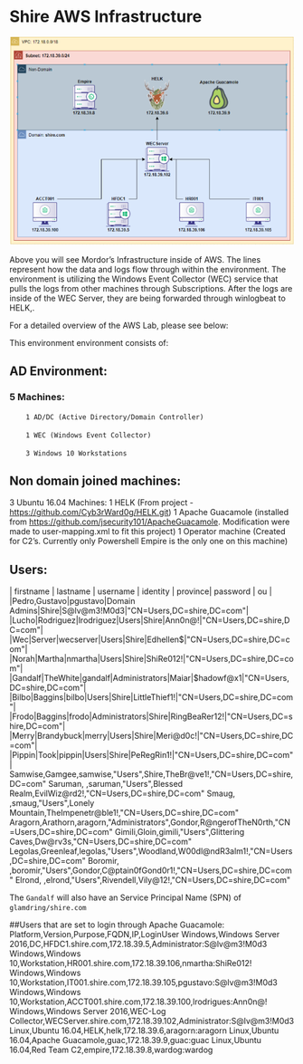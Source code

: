 # Shire AWS Infrastructure

![infrastructure](images/Infrastructure.png)

Above you will see Mordor’s Infrastructure inside of AWS. The lines represent how the  data and logs flow through within the environment. The environment is utilizing the Windows Event Collector (WEC) service that pulls the logs from other machines through Subscriptions. After the logs are inside of the WEC Server, they are being forwarded through winlogbeat to HELK,. 

For a detailed overview of the AWS Lab, please see below:

This environment environment consists of:

## AD Environment:

### 5 Machines:
		1 AD/DC (Active Directory/Domain Controller)
		
		1 WEC (Windows Event Collector)
		
		3 Windows 10 Workstations


## Non domain joined machines:
3 Ubuntu 16.04 Machines: 
		1 HELK  (From  project -  https://github.com/Cyb3rWard0g/HELK.git)
		1 Apache Guacamole (installed from https://github.com/jsecurity101/ApacheGuacamole. Modification were made to user-mapping.xml to fit this project)
		1 Operator machine (Created for C2’s. Currently only Powershell Empire is the only one on this machine)


## Users:
| firstname | lastname | username | identity | province| password | ou |
|Pedro,Gustavo|pgustavo|Domain Admins|Shire|S@lv@m3!M0d3|"CN=Users,DC=shire,DC=com"|
|Lucho|Rodriguez|lrodriguez|Users|Shire|Ann0n@!|"CN=Users,DC=shire,DC=com"|
|Wec|Server|wecserver|Users|Shire|Edhellen$|"CN=Users,DC=shire,DC=com"|
|Norah|Martha|nmartha|Users|Shire|ShiRe012!|"CN=Users,DC=shire,DC=com"|
|Gandalf|TheWhite|gandalf|Administrators|Maiar|$hadowf@x1|"CN=Users,DC=shire,DC=com"|
|Bilbo|Baggins|bilbo|Users|Shire|LittleThief1!|"CN=Users,DC=shire,DC=com"|
|Frodo|Baggins|frodo|Administrators|Shire|RingBeaRer12!|"CN=Users,DC=shire,DC=com"|
|Merry|Brandybuck|merry|Users|Shire|Meri@d0c!|"CN=Users,DC=shire,DC=com"|
|Pippin|Took|pippin|Users|Shire|PeRegRin1!|"CN=Users,DC=shire,DC=com"|
Samwise,Gamgee,samwise,"Users",Shire,TheBr@ve1!,"CN=Users,DC=shire,DC=com"
Saruman, ,saruman,"Users",Blessed Realm,EvilWiz@rd2!,"CN=Users,DC=shire,DC=com"
Smaug, ,smaug,"Users",Lonely Mountain,TheImpenetr@ble1!,"CN=Users,DC=shire,DC=com"
Aragorn,Arathorn,aragorn,"Administrators",Gondor,R@ngerofTheN0rth,"CN=Users,DC=shire,DC=com"
Gimili,Gloin,gimili,"Users",Glittering Caves,Dw@rv3s,"CN=Users,DC=shire,DC=com"
Legolas,Greenleaf,legolas,"Users",Woodland,W00dl@ndR3alm1!,"CN=Users,DC=shire,DC=com"
Boromir, ,boromir,"Users",Gondor,C@ptain0fGond0r1!,"CN=Users,DC=shire,DC=com"
Elrond, ,elrond,"Users",Rivendell,Vily@12!,"CN=Users,DC=shire,DC=com"

The `Gandalf` will also have an Service Principal Name (SPN) of `glamdring/shire.com`


##Users that are set to login through Apache Guacamole:
Platform,Version,Purpose,FQDN,IP,LoginUser
Windows,Windows Server 2016,DC,HFDC1.shire.com,172.18.39.5,Administrator:S@lv@m3!M0d3
Windows,Windows 10,Workstation,HR001.shire.com,172.18.39.106,nmartha:ShiRe012!
Windows,Windows 10,Workstation,IT001.shire.com,172.18.39.105,pgustavo:S@lv@m3!M0d3
Windows,Windows 10,Workstation,ACCT001.shire.com,172.18.39.100,lrodrigues:Ann0n@!
Windows,Windows Server 2016,WEC-Log Collector,WECServer.shire.com,172.18.39.102,Administrator:S@lv@m3!M0d3
Linux,Ubuntu 16.04,HELK,helk,172.18.39.6,aragorn:aragorn
Linux,Ubuntu 16.04,Apache Guacamole,guac,172.18.39.9,guac:guac
Linux,Ubuntu 16.04,Red Team C2,empire,172.18.39.8,wardog:wardog








